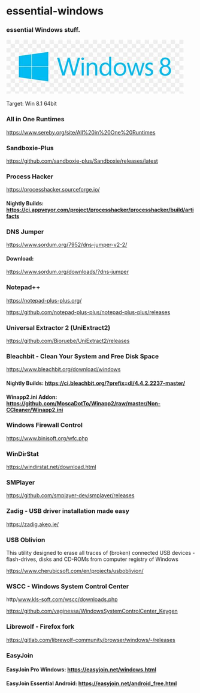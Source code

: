 # essential-windows
### essential Windows stuff. 
![winlogo](./windows-logo.jpg)

Target: Win 8.1 64bit


### All in One Runtimes
https://www.sereby.org/site/All%20in%20One%20Runtimes

### Sandboxie-Plus

https://github.com/sandboxie-plus/Sandboxie/releases/latest

### Process Hacker

https://processhacker.sourceforge.io/


#### Nightly Builds: https://ci.appveyor.com/project/processhacker/processhacker/build/artifacts

### DNS Jumper

https://www.sordum.org/7952/dns-jumper-v2-2/

#### Download: 
https://www.sordum.org/downloads/?dns-jumper


### Notepad++

https://notepad-plus-plus.org/

https://github.com/notepad-plus-plus/notepad-plus-plus/releases

### Universal Extractor 2 (UniExtract2)


https://github.com/Bioruebe/UniExtract2/releases

### Bleachbit - Clean Your System and Free Disk Space

https://www.bleachbit.org/download/windows

#### Nightly Builds: https://ci.bleachbit.org/?prefix=dl/4.4.2.2237-master/

#### Winapp2.ini Addon: https://github.com/MoscaDotTo/Winapp2/raw/master/Non-CCleaner/Winapp2.ini


### Windows Firewall Control

https://www.binisoft.org/wfc.php


### WinDirStat

https://windirstat.net/download.html


### SMPlayer

https://github.com/smplayer-dev/smplayer/releases


### Zadig - USB driver installation made easy

https://zadig.akeo.ie/

### USB Oblivion
This utility designed to erase all traces of (broken) connected USB devices - flash-drives, disks and CD-ROMs from computer registry of Windows

https://www.cherubicsoft.com/en/projects/usboblivion/



### WSCC - Windows System Control Center

http/www.kls-soft.com/wscc/downloads.php

https://github.com/vaginessa/WindowsSystemControlCenter_Keygen


### Librewolf - Firefox fork

https://gitlab.com/librewolf-community/browser/windows/-/releases


### EasyJoin

#### EasyJoin Pro Windows: https://easyjoin.net/windows.html

#### EasyJoin Essential Android: https://easyjoin.net/android_free.html


